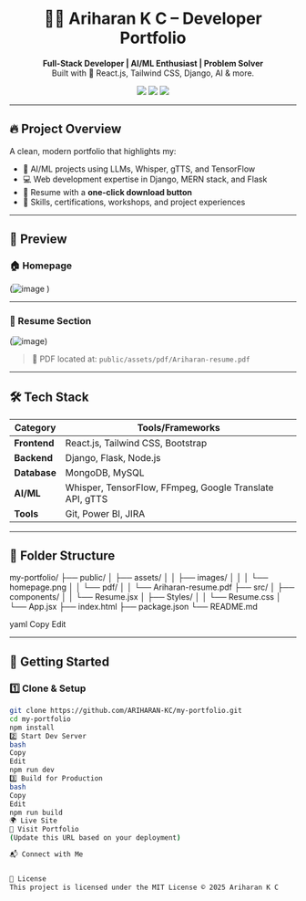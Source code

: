 <h1 align="center">👨‍💻 Ariharan K C – Developer Portfolio</h1>

<p align="center">
  <b>Full-Stack Developer | AI/ML Enthusiast | Problem Solver</b><br />
  Built with 💙 React.js, Tailwind CSS, Django, AI & more.
</p>

<p align="center">
  <img src="https://img.shields.io/github/deployments/ARIHARAN-KC/my-portfolio/production?label=deployment" />
  <img src="https://img.shields.io/badge/React-18.x-blue?logo=react" />
  <img src="https://img.shields.io/badge/Status-Active-brightgreen" />
</p>

---

## 🔥 Project Overview

A clean, modern portfolio that highlights my:

- 🧠 AI/ML projects using LLMs, Whisper, gTTS, and TensorFlow
- 💻 Web development expertise in Django, MERN stack, and Flask
- 📄 Resume with a **one-click download button**
- 💼 Skills, certifications, workshops, and project experiences

---

## 📸 Preview

### 🏠 Homepage

(![image](https://github.com/user-attachments/assets/28fb94b4-5112-4619-b0c6-601c82b5c804)
)

---

### 📄 Resume Section

(![image](https://github.com/user-attachments/assets/7c006a66-bc4f-464c-b403-0526896f6ea1))

> 📂 PDF located at: `public/assets/pdf/Ariharan-resume.pdf`

---

## 🛠 Tech Stack

| Category        | Tools/Frameworks                                          |
|----------------|-----------------------------------------------------------|
| **Frontend**    | React.js, Tailwind CSS, Bootstrap                        |
| **Backend**     | Django, Flask, Node.js                                   |
| **Database**    | MongoDB, MySQL                                           |
| **AI/ML**       | Whisper, TensorFlow, FFmpeg, Google Translate API, gTTS  |
| **Tools**       | Git, Power BI, JIRA                                      |

---

## 🧾 Folder Structure

my-portfolio/
├── public/
│ ├── assets/
│ │ ├── images/
│ │ │ └── homepage.png
│ │ └── pdf/
│ │ └── Ariharan-resume.pdf
├── src/
│ ├── components/
│ │ └── Resume.jsx
│ ├── Styles/
│ │ └── Resume.css
│ └── App.jsx
├── index.html
├── package.json
└── README.md

yaml
Copy
Edit

---

## 🚀 Getting Started

### 1️⃣ Clone & Setup

```bash
git clone https://github.com/ARIHARAN-KC/my-portfolio.git
cd my-portfolio
npm install
2️⃣ Start Dev Server
bash
Copy
Edit
npm run dev
3️⃣ Build for Production
bash
Copy
Edit
npm run build
🌍 Live Site
🔗 Visit Portfolio
(Update this URL based on your deployment)

📬 Connect with Me


📝 License
This project is licensed under the MIT License © 2025 Ariharan K C
